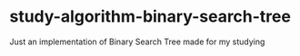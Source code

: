 study-algorithm-binary-search-tree
==================================

Just an implementation of Binary Search Tree made for my studying

